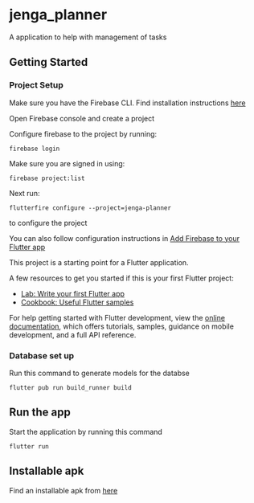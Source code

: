 # jenga_planner

A application to help with management of tasks

## Getting Started

### Project Setup

Make sure you have the Firebase CLI.
Find installation instructions [here](https://firebase.google.com/docs/cli?hl=en&authuser=0#install_the_firebase_cli)

Open Firebase console and create a project

Configure firebase to the project by running:

```shell
firebase login
```

Make sure you are signed in using:

```shell
firebase project:list
```

Next run:

```shell
flutterfire configure --project=jenga-planner
```

to configure the project

You can also follow configuration instructions in [Add Firebase to your Flutter app](https://firebase.google.com/docs/flutter/setup?authuser=0&hl=en&platform=ios)

This project is a starting point for a Flutter application.

A few resources to get you started if this is your first Flutter project:

- [Lab: Write your first Flutter app](https://docs.flutter.dev/get-started/codelab)
- [Cookbook: Useful Flutter samples](https://docs.flutter.dev/cookbook)

For help getting started with Flutter development, view the
[online documentation](https://docs.flutter.dev/), which offers tutorials,
samples, guidance on mobile development, and a full API reference.

### Database set up

Run this command to generate models for the databse

```shell
flutter pub run build_runner build
```

## Run the app

Start the application by running this command

```shell
flutter run
```

## Installable apk

Find an installable apk from [here](./apk/app-release.apk)
